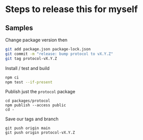 # Steps to release this for myself

## Samples

Change package version then 

```bash
git add package.json package-lock.json
git commit -m "release: bump protocol to vX.Y.Z"
git tag protocol-vX.Y.Z
```

Install / test and build

```bash
npm ci
npm test --if-present
```

Publish just the `protocol` package

```
cd packages/protocol
npm publish --access public
cd -
```

Save our tags and branch

```
git push origin main
git push origin protocol-vX.Y.Z
```